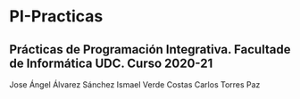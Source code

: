 # PI-Practicas

## Prácticas de Programación Integrativa. Facultade de Informática UDC. Curso 2020-21

Jose Ángel Álvarez Sánchez
Ismael Verde Costas
Carlos Torres Paz
